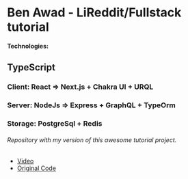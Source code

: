 # Ben Awad - LiReddit/Fullstack tutorial

**Technologies:**
## TypeScript
### Client: React => Next.js + Chakra UI + URQL
### Server: NodeJs => Express + GraphQL + TypeOrm
### Storage: PostgreSql + Redis

###### Repository with my version of this awesome tutorial project.
* [Video](https://www.youtube.com/watch?v=I6ypD7qv3Z8&t=32876s)
* [Original Code](https://github.com/benawad/lireddit)

